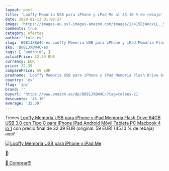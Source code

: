 ```yaml
---
layout: post
title: 'Looffy Memoria USB para iPhone y iPad Me al 45.10 % de rebaja'
date: 2020-01-13 01:08:27
image: 'https://images-eu.ssl-images-amazon.com/images/I/415EjWocxLL._SL400_.jpg'
comments: true
category: ofertas
author: 'tole.es'
slug: 'B081JXBW4C-es Looffy Memoria USB para iPhone y iPad Memoria Flash Drive...'
sku: 'B081JXBW4C-es'
tags: [ 'android', ]
actualPrice: 32.39 EUR
currency: EUR
price: 32.39
comparePrice: 59 EUR
prodname: 'Looffy Memoria USB para iPhone y iPad Memoria Flash Drive 64GB USB 3.0 con Tipo C para iPhone iPad Android Móvil Tableta PC Macbook 4 in 1'
country: 'es'
flag: '🇪🇸'
brand: ''
buyurl: 'https://www.amazon.es/dp/B081JXBW4C/?tag=tolees-21'
descuento: '45.10'
average: '32.39'
---
```


Tienes [Looffy Memoria USB para iPhone y iPad Memoria Flash Drive 64GB USB 3.0 con Tipo C para iPhone iPad Android Móvil Tableta PC Macbook 4 in 1](https://www.amazon.es/dp/B081JXBW4C/?tag=tolees-21) con precio final de  32.39 EUR (original: 59 EUR) (45.10 %  de rebaja) aqui!

[![Looffy Memoria USB para iPhone y iPad Me](https://images-eu.ssl-images-amazon.com/images/I/415EjWocxLL._SL400_.jpg)](https://www.amazon.es/dp/B081JXBW4C/?tag=tolees-21)

🔎:


[🛒 Comprar!!!](https://www.amazon.es/dp/B081JXBW4C/?tag=tolees-21)
